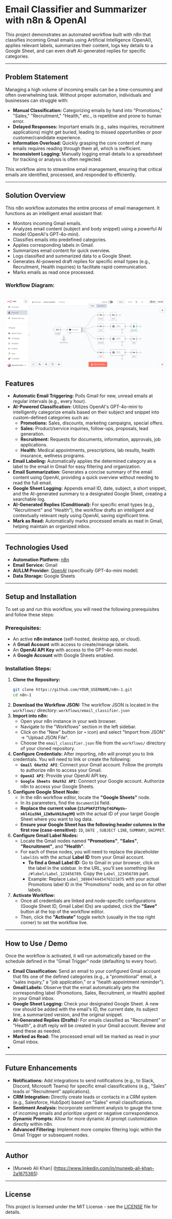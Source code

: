 # Email Classifier and Summarizer with n8n & OpenAI

This project demonstrates an automated workflow built with n8n that classifies incoming Gmail emails using Artificial Intelligence (OpenAI), applies relevant labels, summarizes their content, logs key details to a Google Sheet, and can even draft AI-generated replies for specific categories.

---

## Problem Statement

Managing a high volume of incoming emails can be a time-consuming and often overwhelming task. Without proper automation, individuals and businesses can struggle with:

* **Manual Classification:** Categorizing emails by hand into "Promotions," "Sales," "Recruitment," "Health," etc., is repetitive and prone to human error.
* **Delayed Responses:** Important emails (e.g., sales inquiries, recruitment applications) might get buried, leading to missed opportunities or poor customer/candidate experience.
* **Information Overload:** Quickly grasping the core content of many emails requires reading through them all, which is inefficient.
* **Inconsistent Logging:** Manually logging email details to a spreadsheet for tracking or analysis is often neglected.

This workflow aims to streamline email management, ensuring that critical emails are identified, processed, and responded to efficiently.

---

## Solution Overview

This n8n workflow automates the entire process of email management. It functions as an intelligent email assistant that:

* Monitors incoming Gmail emails.
* Analyzes email content (subject and body snippet) using a powerful AI model (OpenAI's GPT-4o-mini).
* Classifies emails into predefined categories.
* Applies corresponding labels in Gmail.
* Summarizes email content for quick overview.
* Logs classified and summarized data to a Google Sheet.
* Generates AI-powered draft replies for specific email types (e.g., Recruitment, Health inquiries) to facilitate rapid communication.
* Marks emails as read once processed.

### Workflow Diagram:

![Workflow Diagram](assets/n8n_email_classifier_flow.png) 
---

## Features

* **Automatic Email Triggering:** Polls Gmail for new, unread emails at regular intervals (e.g., every hour).
* **AI-Powered Classification:** Utilizes OpenAI's GPT-4o-mini to intelligently categorize emails based on their subject and snippet into custom-defined categories such as:
    * **Promotions:** Sales, discounts, marketing campaigns, special offers.
    * **Sales:** Product/service inquiries, follow-ups, proposals, lead generation.
    * **Recruitment:** Requests for documents, information, approvals, job applications.
    * **Health:** Medical appointments, prescriptions, lab results, health insurance, wellness programs.
* **Email Labeling:** Automatically applies the determined category as a label to the email in Gmail for easy filtering and organization.
* **Email Summarization:** Generates a concise summary of the email content using OpenAI, providing a quick overview without needing to read the full email.
* **Google Sheet Logging:** Appends email ID, date, subject, a short snippet, and the AI-generated summary to a designated Google Sheet, creating a searchable log.
* **AI-Generated Replies (Conditional):** For specific email types (e.g., "Recruitment" and "Health"), the workflow drafts an intelligent and contextually relevant reply using OpenAI, saving significant time.
* **Mark as Read:** Automatically marks processed emails as read in Gmail, helping maintain an organized inbox.

---

## Technologies Used

* **Automation Platform:** [n8n](https://n8n.io/)
* **Email Service:** Gmail
* **AI/LLM Provider:** [OpenAI](https://openai.com/) (specifically GPT-4o-mini model)
* **Data Storage:** Google Sheets

---

## Setup and Installation

To set up and run this workflow, you will need the following prerequisites and follow these steps:

### Prerequisites:

* An active **n8n instance** (self-hosted, desktop app, or cloud).
* A **Gmail Account** with access to create/manage labels.
* An **OpenAI API Key** with access to the GPT-4o-mini model.
* A **Google Account** with Google Sheets enabled.

### Installation Steps:

1.  **Clone the Repository:**
    ```bash
    git clone https://github.com/YOUR_USERNAME/n8n-1.git
    cd n8n-1
    ```
2.  **Download the Workflow JSON:**
    The workflow JSON is located in the `workflows/` directory: `workflows/email_classifier.json`
3.  **Import into n8n:**
    * Open your n8n instance in your web browser.
    * Navigate to the "Workflows" section in the left sidebar.
    * Click on the "New" button (or `+` icon) and select "Import from JSON" -> "Upload JSON File".
    * Choose the `email_classifier.json` file from the `workflows/` directory of your cloned repository.
4.  **Configure Credentials:**
    After importing, n8n will prompt you to link credentials. You will need to link or create the following:
    * **`Gmail OAuth2 API`**: Connect your Gmail account. Follow the prompts to authorize n8n to access your Gmail.
    * **`OpenAI API`**: Provide your OpenAI API key.
    * **`Google Sheets OAuth2 API`**: Connect your Google account. Authorize n8n to access your Google Sheets.
5.  **Configure Google Sheet Node:**
    * In the n8n workflow editor, locate the **"Google Sheets"** node.
    * In its parameters, find the `documentId` field.
    * **Replace the current value (`15zPhKFZf59pT4GFWpVn-nkl4iu3N4_1IW8wVN18ag9M`)** with the actual ID of your target Google Sheet where you want to log data.
    * **Ensure your Google Sheet has the following header columns in the first row (case-sensitive):** `ID`, `DATE `, `SUBJECT LINE`, `SUMMARY`, `SNIPPET`.
6.  **Configure Gmail Label Nodes:**
    * Locate the Gmail nodes named **"Promotions"**, **"Sales"**, **"Recruitment"**, and **"Health"**.
    * For each of these nodes, you will need to replace the placeholder `labelIds` with the actual **Label ID** from your Gmail account.
        * **To find a Gmail Label ID:** Go to Gmail in your browser, click on the label in the sidebar. In the URL, you'll see something like `/#label/Label_123456789`. Copy the `Label_123456789` part.
        * Example: Replace `Label_3898474445476321875` with your actual Promotions label ID in the "Promotions" node, and so on for other labels.
7.  **Activate Workflow:**
    * Once all credentials are linked and node-specific configurations (Google Sheet ID, Gmail Label IDs) are updated, click the **"Save"** button at the top of the workflow editor.
    * Then, click the **"Activate"** toggle switch (usually in the top right corner) to set the workflow live.

---

## How to Use / Demo

Once the workflow is activated, it will run automatically based on the schedule defined in the "Gmail Trigger" node (defaulting to every hour).

* **Email Classification:** Send an email to your configured Gmail account that fits one of the defined categories (e.g., a "promotional" email, a "sales inquiry," a "job application," or a "health appointment reminder").
* **Gmail Labels:** Observe that the email automatically gets the corresponding label (Promotions, Sales, Recruitment, or Health) applied in your Gmail inbox.
* **Google Sheet Logging:** Check your designated Google Sheet. A new row should be added with the email's ID, the current date, its subject line, a summarized version, and the original snippet.
* **AI-Generated Replies (Drafts):** For emails classified as "Recruitment" or "Health", a draft reply will be created in your Gmail account. Review and send these as needed.
* **Marked as Read:** The processed email will be marked as read in your Gmail inbox.
* 
---

## Future Enhancements

* **Notifications:** Add integrations to send notifications (e.g., to Slack, Discord, Microsoft Teams) for specific email classifications (e.g., "Sales" leads or "Recruitment" applications).
* **CRM Integration:** Directly create leads or contacts in a CRM system (e.g., Salesforce, HubSpot) based on "Sales" email classifications.
* **Sentiment Analysis:** Incorporate sentiment analysis to gauge the tone of incoming emails and prioritize urgent or negative correspondence.
* **Dynamic Prompts:** Allow for more dynamic AI prompt customization directly within n8n.
* **Advanced Filtering:** Implement more complex filtering logic within the Gmail Trigger or subsequent nodes.

---

## Author

* [Muneeb Ali Khan]  (https://www.linkedin.com/in/muneeb-ali-khan-2a1675365)
---

## License

This project is licensed under the MIT License - see the [LICENSE](LICENSE) file for details.

